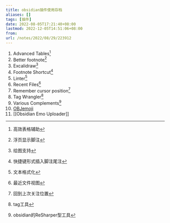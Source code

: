 ```yaml
---
title: obsidian插件使用存档
aliases: []
tags: [插件]
date: 2022-08-05T17:21:40+08:00
lastmod: 2022-12-05T14:51:06+08:00
from: 
url: /notes/2022/08/29/223912
---
```

1. Advanced Tables[^1]
2. Better footnote[^2]
3. Excalidraw[^3]
4. Footnote Shortcut[^4]
5. Linter[^5]
6. Recent Files[^6]
7. Remember cursor position[^7]
8. Tag Wrangler[^8]
9. Various Complements[^9]
10. [OBJemoji](https://github.com/yaleiyale/OBJemoji)
11. [[Obsidian Emo Uploader]]

[^1]: 高效表格辅助

[^2]: 浮页显示脚注

[^3]: 绘图支持

[^4]: 快捷键形式插入脚注尾注

[^5]: 文本格式化

[^6]: 最近文件视图

[^7]: 回到上次关注位置

[^8]: tag工具

[^9]: obsidian的ReSharper型工具
